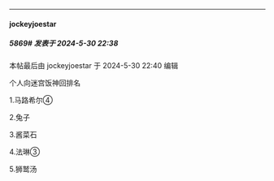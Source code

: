 ﻿
*****

####  jockeyjoestar  
##### 5869#       发表于 2024-5-30 22:38

 本帖最后由 jockeyjoestar 于 2024-5-30 22:40 编辑 

个人向迷宫饭神回排名

1.马路希尔④

2.兔子

3.酱菜石

4.法琳③

5.狮鹫汤

